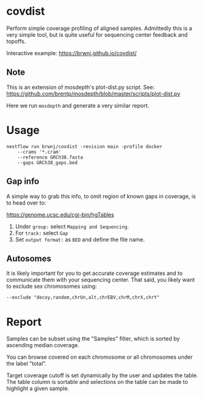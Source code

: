 # covdist
Perform simple coverage profiling of aligned samples. Admittedly this is
a very simple tool, but is quite useful for sequencing center feedback and
topoffs.

Interactive example: https://brwnj.github.io/covdist/

## Note

This is an extension of mosdepth's plot-dist.py script. See:
https://github.com/brentp/mosdepth/blob/master/scripts/plot-dist.py

Here we run `mosdepth` and generate a very similar report.

# Usage

```
nextflow run brwnj/covdist -revision main -profile docker
    --crams '*.cram'
    --reference GRCh38.fasta
    --gaps GRCh38_gaps.bed
```

## Gap info

A simple way to grab this info, to omit region of known gaps in coverage, is
to head over to:

https://genome.ucsc.edu/cgi-bin/hgTables

1. Under `group:` select `Mapping and Sequencing`.
2. For `track:` select `Gap`
3. Set `output format:` as `BED` and define the file name.

## Autosomes

It is likely important for you to get accurate coverage estimates and to
communicate them with your sequencing center. That said, you likely want
to exclude sex chromosomes using:

```
--exclude "decoy,random,chrUn,alt,chrEBV,chrM,chrX,chrY"
```

# Report

Samples can be subset using the "Samples" filter, which is sorted by ascending median coverage.

You can browse covered on each chromosome or all chromosomes under the label "total".

Target coverage cutoff is set dynamically by the user and updates the table. The table
column is sortable and selections on the table can be made to highlight a given sample.
